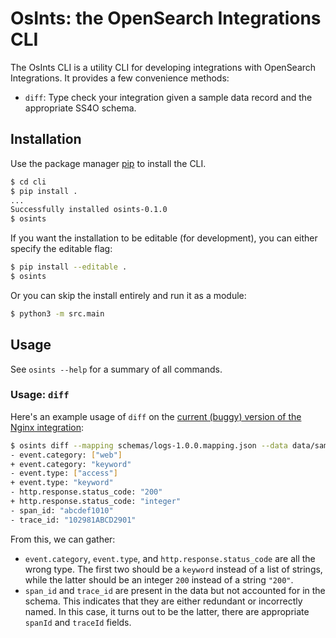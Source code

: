 # OsInts: the OpenSearch Integrations CLI

The OsInts CLI is a utility CLI for developing integrations with OpenSearch Integrations.
It provides a few convenience methods:

- `diff`: Type check your integration given a sample data record and the appropriate SS4O schema.

## Installation

Use the package manager [pip](https://pip.pypa.io/en/stable/) to install the CLI.

```bash
$ cd cli
$ pip install .
...
Successfully installed osints-0.1.0
$ osints
```

If you want the installation to be editable (for development), you can either specify the editable flag:

```bash
$ pip install --editable .
$ osints
```

Or you can skip the install entirely and run it as a module:

```bash
$ python3 -m src.main
```

## Usage

See `osints --help` for a summary of all commands.

### Usage: `diff`

Here's an example usage of `diff` on the [current (buggy) version of the Nginx integration](https://github.com/opensearch-project/dashboards-observability/tree/6d5bd478704dc7342b1471767ced7036bb23f335/server/adaptors/integrations/__data__/repository/nginx):
```bash
$ osints diff --mapping schemas/logs-1.0.0.mapping.json --data data/sample.json
- event.category: ["web"]
+ event.category: "keyword"
- event.type: ["access"]
+ event.type: "keyword"
- http.response.status_code: "200"
+ http.response.status_code: "integer"
- span_id: "abcdef1010"
- trace_id: "102981ABCD2901"
```

From this, we can gather:
- `event.category`, `event.type`, and `http.response.status_code` are all the wrong type. The first two should be a `keyword` instead of a list of strings, while the latter should be an integer `200` instead of a string `"200"`.
- `span_id` and `trace_id` are present in the data but not accounted for in the schema. This indicates that they are either redundant or incorrectly named. In this case, it turns out to be the latter, there are appropriate `spanId` and `traceId` fields.
